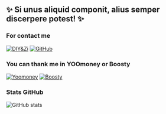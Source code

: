 ## ✨ Si unus aliquid componit, alius semper discerpere potest! ✨ 

### For contact me

[![DIY&Zi](https://img.shields.io/badge/Telegram-2CA5E0?logo=Telegram&logoColor=2CA5E0&labelColor=white&color=2CA5E0)](https://t.me/Novgorod_DIYZi)
[![GitHub](https://img.shields.io/badge/GitHub-181717?logo=GitHub&logoColor=black&labelColor=white)](https://github.com/DIYZi)

### You can thank me in YOOmoney or Boosty

[![Yoomoney](https://img.shields.io/badge/money-8A2BE2?label=%D0%AE&labelColor=8A2BE2&color=white)](https://yoomoney.ru/quickpay/fundraise/widget?billNumber=1C0AC5OMGQH.250807&)
[![Boosty](https://img.shields.io/badge/Boosty-F15F2C?logo=Boosty&labelColor=white&color=F15F2C)](https://boosty.to/diyzi/donate)

### Stats GitHub

![GitHub stats](https://github-readme-stats.vercel.app/api?username=DIYZi&show_icons=true&hide=prs,issues,contribs&theme=merko)


<!--
**DIYZi/DIYZi** is a ✨ _special_ ✨ repository because its `README.md` (this file) appears on your GitHub profile.

Here are some ideas to get you started:

- 🔭 I’m currently working on ...
- 🌱 I’m currently learning ...
- 👯 I’m looking to collaborate on ...
- 🤔 I’m looking for help with ...
- 💬 Ask me about ...
- 📫 How to reach me: ...
- 😄 Pronouns: ...
- ⚡ Fun fact: ...
-->

